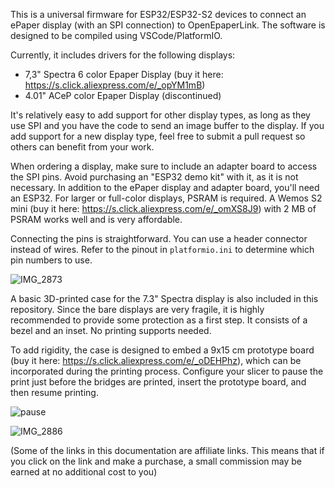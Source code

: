 This is a universal firmware for ESP32/ESP32-S2 devices to connect an ePaper display (with an SPI connection) to OpenEpaperLink.
The software is designed to be compiled using VSCode/PlatformIO.

Currently, it includes drivers for the following displays:

- 7,3" Spectra 6 color Epaper Display (buy it here: https://s.click.aliexpress.com/e/_opYM1mB)
- 4.01" ACeP color Epaper Display (discontinued)


It's relatively easy to add support for other display types, as long as they use SPI and you have the code to send an image buffer to the display. If you add support for a new display type,
feel free to submit a pull request so others can benefit from your work.

When ordering a display, make sure to include an adapter board to access the SPI pins. Avoid purchasing an "ESP32 demo kit" with it, as it is not necessary.
In addition to the ePaper display and adapter board, you'll need an ESP32. For larger or full-color displays, PSRAM is required. A Wemos S2 mini (buy it here: https://s.click.aliexpress.com/e/_omXS8J9) 
with 2 MB of PSRAM works well and is very affordable.

Connecting the pins is straightforward. You can use a header connector instead of wires. Refer to the pinout in `platformio.ini` to determine which pin numbers to use.

![IMG_2873](https://github.com/user-attachments/assets/8a38a5f7-4447-413e-8db0-b4478f6511da)

A basic 3D-printed case for the 7.3" Spectra display is also included in this repository. Since the bare displays are very fragile, 
it is highly recommended to provide some protection as a first step. It consists of a bezel and an inset. No printing supports needed.

To add rigidity, the case is designed to embed a 9x15 cm prototype board (buy it here: https://s.click.aliexpress.com/e/_oDEHPhz), which can be incorporated during the printing process.
Configure your slicer to pause the print just before the bridges are printed, insert the prototype board, and then resume printing.

![pause](https://github.com/user-attachments/assets/914c4678-9b6b-4ccc-b5a7-f47e9a3a2b32)

![IMG_2886](https://github.com/user-attachments/assets/b8605516-7ed5-48f1-8253-3a10afb3c08a)

(Some of the links in this documentation are affiliate links. This means that if you click on the link and make a purchase, a small commission may be earned at no additional cost to you)
